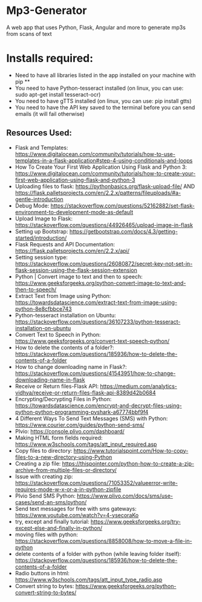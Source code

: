 # Mp3-Generator
A web app that uses Python, Flask, Angular and more to generate mp3s from scans of text

# Installs required:
- Need to have all libraries listed in the app installed on your machine with pip **
- You need to have Python-tesseract installed (on linux, you can use: sudo apt-get install tesseract-ocr)
- You need to have gTTS installed (on linux, you can use: pip install gtts)
- You need to have the API key saved to the terminal before you can send emails (it will fail otherwise)

## Resources Used:
- Flask and Templates: https://www.digitalocean.com/community/tutorials/how-to-use-templates-in-a-flask-application#step-4-using-conditionals-and-loops
- How To Create Your First Web Application Using Flask and Python 3: https://www.digitalocean.com/community/tutorials/how-to-create-your-first-web-application-using-flask-and-python-3
- Uploading files to flask: https://pythonbasics.org/flask-upload-file/ AND https://flask.palletsprojects.com/en/2.2.x/patterns/fileuploads/#a-gentle-introduction
- Debug Mode: https://stackoverflow.com/questions/52162882/set-flask-environment-to-development-mode-as-default
- Upload Image to Flask: https://stackoverflow.com/questions/44926465/upload-image-in-flask
- Setting up Bootstrap: https://getbootstrap.com/docs/4.3/getting-started/introduction/
- Flask Requests and API Documentation: https://flask.palletsprojects.com/en/2.2.x/api/
- Setting session type: https://stackoverflow.com/questions/26080872/secret-key-not-set-in-flask-session-using-the-flask-session-extension
- Python | Convert image to text and then to speech: https://www.geeksforgeeks.org/python-convert-image-to-text-and-then-to-speech/
- Extract Text from Image using Python: https://towardsdatascience.com/extract-text-from-image-using-python-8e8cfbbce743
- Python-tesseract installation on Ubuntu: https://stackoverflow.com/questions/36107233/python-tesseract-installation-on-ubuntu
- Convert Text to Speech in Python: https://www.geeksforgeeks.org/convert-text-speech-python/
- How to delete the contents of a folder?: https://stackoverflow.com/questions/185936/how-to-delete-the-contents-of-a-folder
- How to change downloading name in Flask?: https://stackoverflow.com/questions/41543951/how-to-change-downloading-name-in-flask
- Receive or Return files-Flask API: https://medium.com/analytics-vidhya/receive-or-return-files-flask-api-8389d42b0684
- Encrypting/Decrypting Files in Python: https://towardsdatascience.com/encrypt-and-decrypt-files-using-python-python-programming-pyshark-a67774bbf9f4
- 4 Different Ways To Send Text Messages (SMS) with Python: https://www.courier.com/guides/python-send-sms/
- Plvio: https://console.plivo.com/dashboard/
- Making HTML form fields required: https://www.w3schools.com/tags/att_input_required.asp
- Copy files to directory: https://www.tutorialspoint.com/How-to-copy-files-to-a-new-directory-using-Python
- Creating a zip file: https://thispointer.com/python-how-to-create-a-zip-archive-from-multiple-files-or-directory/
- Issue with creating zip: https://stackoverflow.com/questions/71053352/valueerror-write-requires-mode-w-x-or-a-in-python-zipfile
- Plvio Send SMS Python: https://www.plivo.com/docs/sms/use-cases/send-an-sms/python/
- Send text messages for free with sms gateways: https://www.youtube.com/watch?v=4-ysecoraKo
- try, except and finally tutorial: https://www.geeksforgeeks.org/try-except-else-and-finally-in-python/
- moving files with python: https://stackoverflow.com/questions/8858008/how-to-move-a-file-in-python
- delete contents of a folder with python (while leaving folder itself): https://stackoverflow.com/questions/185936/how-to-delete-the-contents-of-a-folder
- Radio buttons in html: https://www.w3schools.com/tags/att_input_type_radio.asp
- Convert string to bytes: https://www.geeksforgeeks.org/python-convert-string-to-bytes/
